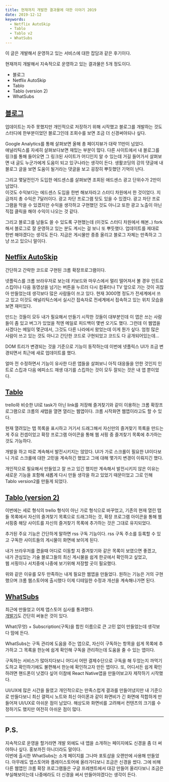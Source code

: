 ```yaml
---
title: 현재까지 개발한 결과물에 대한 이야기 2019
date: 2019-12-12
keywords:
  - Netflix AutoSkip
  - Tablo
  - Tablo v2
  - WhatSubs
---
```


이 글은 개발해서 운영하고 있는 서비스에 대한 잡담과 같은 후기이다.

현재까지 개발해서 지속적으로 운영하고 있는 결과물은 5개 정도이다.

- 블로그
- Netflix AutoSkip
- Tablo
- Tablo (version 2)
- WhatSubs

## [블로그](https://junhobaik.github.io/)

업데이트는 자주 못했지만 개인적으로 저장하기 위해 시작했고 블로그를 개발하는 것도 스터디에 한부분이었던 블로그인데 조회수를 보면 조금 더 신경써야되나 싶다.

Google Analytics를 통해 살펴보면 올해 총 페이지뷰가 대략 11만이 넘었다.  
애널리틱스를 자세히 살펴보다보면 재밌는 부분이 많다. 다른 사이트에서 내 블로그를 링크를 통해 들어오면 그 링크된 사이트가 어디인지 알 수 있는데 거길 들어가서 살펴보면 내 글도 누군가에게 도움이 되고 있구나라는 생각이 든다.
생활코딩의 강의 댓글에 내 블로그 글을 보면 도움이 될거라는 댓글을 보고 굉장히 뿌듯했던 기억이 난다.

그리고 몇달전인가 도입한 에드센스를 살펴보면 조회된 애드센스 광고 단위수가 2만이 넘었다.  
이것도 수익보다는 에드센스 도입을 한번 해보자라고 스터디 차원에서 한 것이었다.
지금까지 총 수익은 7달러이다. 광고 차단 프로그램 탓도 있을 수 있겠다. 광고 차단 프로그램을 막을 수 있겠지만 수익을 생각하고 구현했던 것도 아니고 또한 광고 노출이 아닌 직접 클릭을 해야 수익이 나오는 것 같다.

그리고 블로그를 남들도 쓸 수 있도록 구현했는데 (이것도 스터디 차원에서 해본..) fork해서 블로그로 잘 운영하고 있는 분도 계시는 걸 보니 또 뿌듯했다. 업데이트를 제대로 한번 해야겠다는 생각도 든다. 지금은 게시물만 종종 올리고 블로그 자체는 만족하고 그냥 쓰고 있으니 말이다.

## [Netflix AutoSkip](https://chrome.google.com/webstore/detail/netflix-autoskip-intro-ne/pfcombngcgnehkbdoafkhdcfdmklboai)

간단하고 간략한 코드로 구현된 크롬 확장프로그램이다.

넷플릭스를 크롬 브라우저로 보는데 키보드와 마우스에서 멀리 떨어져서 볼 경우 인트로 스킵이나 다음 동영상을 넘기는 버튼을 누르러 다시 컴퓨터나 TV 앞으로 가는 것이 귀찮아 만들었는데 생각보다 많은 사람들이 쓰고 있다. 현재 3000명 정도가 전세계에서 쓰고 있고 이것도 애널리틱스에서 실시간 접속자로 전세계에서 접속하고 있는 위치 모습을 보면 재미있다.

만드는 것들이 모두 내가 필요해서 만들기 시작한 것들이 대부분인데 이 앱은 쓰는 사람들이 좀 있고 버그가 있었을 적엔 메일로 피드백이 몇번 오기도 했다. 그런데 이 웹앱을 사겠다는 메일이 몇군데서, 그것도 다른 나라에서 왔었는데 이게 뭔가 싶다. 엄청 많은 사람이 쓰고 있는 것도 아니고 간단한 코드로 구현되었고 코드도 다 공개되어있는데...

DOM 트리가 변경되는 것을 기준으로 기능이 동작하는데 이번에 넷플릭스 UI가 조금 변경되면서 최근에 새로 업데이트를 했다.

얼마 전 수정하면서 기능이 유사한 다른 앱들을 살펴보니 아직 대응들을 안한 것인지 인트로 스킵과 다음 에피소드 재생 대기를 스킵하는 것이 모두 잘되는 것은 내 앱 뿐이었다.

## [Tablo](https://chrome.google.com/webstore/detail/tablo-bookmark-and-manage/aoccnljcdmmbihgabpoljghfcmbflkhc)

trello와 비슷한 UI로 task가 아닌 link를 저장해 즐겨찾기와 같이 이용하는 크롬 확장프로그램으로 크롬의 새탭을 열면 열리는 웹앱이다. 크롬 시작화면 웹앱이라고도 할 수 있다.

현재 열려있는 탭 목록을 표시하고 거기서 드래그해서 자신만의 즐겨찾기 목록을 만드는게 주요 컨셉이었고 확장 프로그램 아이콘을 통해 웹 서핑 중 즐겨찾기 목록에 추가하는 것도 가능하다.

개발을 하고 따로 계속해서 발전시키지는 않았다. UI가 가로 스크롤이 필요한 UI이다보니 가로 스크롤에 대한 고민을 계속하긴 했었고 그에 대해 몇가지 변경이 이뤄지긴 했다.

개인적으로 필요해서 만들었고 잘 쓰고 있긴 했지만 계속해서 발전시키지 않은 이유는 새로운 기능을 포함해 새롭게 다시 만들 생각을 하고 있었기 때문이었고 그로 인해 Tablo version2를 만들게 되었다.

## [Tablo (version 2)](https://chrome.google.com/webstore/detail/tablo/aflhcldanmopecmjjinnenkcddghjnkn)

이번에는 세로 형식의 trello 형식이 아닌 가로 형식으로 바꾸었고, 기존의 현재 열린 탭들 목록에서 자신의 즐겨찾기 목록으로 드래그하는 것, 확장 프로그램 아이콘을 통해 웹 서핑중 해당 사이트를 자신의 즐겨찾기 목록에 추가하는 것은 그대로 유지되었다.

추가된 주요 기능은 간단하게 말하면 rss 구독 기능이다. rss 구독 주소를 등록할 수 있고 구독한 사이트들의 게시물이 화면에 보이게 된다.

내가 브라우저를 켰을때 어디로 이동할 지 즐겨찾기와 같은 목록이 보였으면 좋겠고,  
내가 관심있는 기술 블로그들의 최신 게시물을 쉽게 한곳에서 확인하고 싶었고,  
웹 서핑이나 서치중에 나중에 보기위해 저장할 곳이 필요했다.

위와 같은 이유를 모두 만족하는 내게 필요한 웹앱을 만들었다.
원하는 기능은 거의 구현했으며 크롬 웹스토어에 출시했다 이제 디테일한 수정과 개선을 계속해나가면 된다.

## [WhatSubs](https://junhobaik.github.io/whatsubs-dev-story/)

최근에 만들었고 어제 앱스토어 심사를 통과했다.  
[개발기](https://junhobaik.github.io/whatsubs-dev-story/)도 간단히 써놓은 것이 있다.

What(무엇) + Subscription(구독)을 합친 이름으로 큰 고민 없이 만들었는데 생각보다 맘에 든다.

WhatSubs는 구독 관리에 도움을 주는 앱으로, 자신이 구독하는 항목을 쉽게 목록에 추가하고 그 목록을 한눈에 쉽게 확인해 구독을 관리하는데 도움을 줄 수 있는 앱이다.

구독하는 서비스가 많아지다보니 어디서 어떤 결제수단으로 구독을 해 두었는지 까먹기도하고 확인하기에도 불편해서 한눈에 확인하고자 만든 앱이다. 또, 어디서든 쉽게 확인하려면 핸드폰이 낫겠다 싶어 이참에 React Native앱을 만들어보고자 제작하기 시작했다.

UI/UX에 많은 시간을 들였고 개인적으로는 만족스럽게 결과를 만들어냈지만 내 기준으로 만들다보니 최신 갤럭시 노트와 최신 아이폰과 같이 화면비가 긴 화면에 적합하게 만들어져 UI/UX로 아쉬운 점이 남았다. 해상도와 화면비를 고려해서 컨텐츠의 크기를 수정하기도 했지만 여전히 아쉬운 점이 많다.

---

## P.S.

지속적으로 운영을 할거라면 개발 외에도 내 앱을 소개하는 페이지에도 신경을 좀 더 써야하나 싶다. 홍보까진 아니더라도 말이다.  
이번에 출시한 WhatSubs는 소개 페이지를 그나마 포토샵을 오랜만에 사용해 만들었다. 아무래도 앱스토어와 플레이스토어에 올라가다보니 조금은 신경을 썼다. 그에 비해 다른 웹앱인 크롬 확장 프로그램들은 구글 프레젠트에서 대강 만들어 올리다보니 조금은 부실해보이는데 나중에라도 더 신경을 써서 만들어야겠다는 생각이 든다.
